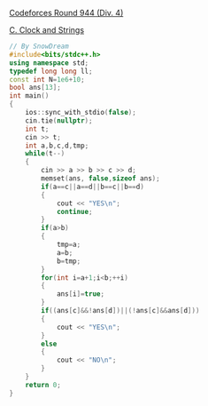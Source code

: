 [Codeforces Round 944 (Div. 4)](https://codeforces.com/contest/1971)

[C. Clock and Strings](https://codeforces.com/contest/1971/problem/C)

```cpp
// By SnowDream
#include<bits/stdc++.h>
using namespace std;
typedef long long ll;
const int N=1e6+10;
bool ans[13];
int main()
{
    ios::sync_with_stdio(false);
    cin.tie(nullptr);
    int t;
    cin >> t;
    int a,b,c,d,tmp;
    while(t--)
    {
        cin >> a >> b >> c >> d;
        memset(ans, false,sizeof ans);
        if(a==c||a==d||b==c||b==d)
        {
            cout << "YES\n";
            continue;
        }
        if(a>b)
        {
            tmp=a;
            a=b;
            b=tmp;
        }
        for(int i=a+1;i<b;++i)
        {
            ans[i]=true;
        }
        if((ans[c]&&!ans[d])||(!ans[c]&&ans[d]))
        {
            cout << "YES\n";
        }
        else
        {
            cout << "NO\n";
        }
    }
    return 0;
}
```

